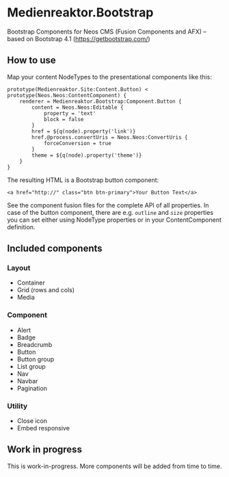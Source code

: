 # Medienreaktor.Bootstrap
Bootstrap Components for Neos CMS (Fusion Components and AFX) – based on Bootstrap 4.1 (https://getbootstrap.com/)

## How to use

Map your content NodeTypes to the presentational components like this:

```
prototype(Medienreaktor.Site:Content.Button) < prototype(Neos.Neos:ContentComponent) {
    renderer = Medienreaktor.Bootstrap:Component.Button {
        content = Neos.Neos:Editable {
            property = 'text'
            block = false
        }
        href = ${q(node).property('link')}
        href.@process.convertUris = Neos.Neos:ConvertUris {
            forceConversion = true
        }
        theme = ${q(node).property('theme')}
    }
}
```

The resulting HTML is a Bootstrap button component:

```
<a href="http://" class="btn btn-primary">Your Button Text</a>
```

See the component fusion files for the complete API of all properties. In case of the button component, there are e.g. ```outline``` and ```size``` properties you can set either using NodeType properties or in your ContentComponent definition.

## Included components

### Layout
+ Container
+ Grid (rows and cols)
+ Media

### Component
+ Alert
+ Badge
+ Breadcrumb
+ Button
+ Button group
+ List group
+ Nav
+ Navbar
+ Pagination

### Utility
+ Close icon
+ Embed responsive

## Work in progress

This is work-in-progress. More components will be added from time to time.
